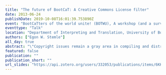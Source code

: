 ```yaml
---
title: "The future of BootCaT: A Creative Commons License filter"
date: 2013-06-24
publishDate: 2019-10-08T16:01:39.753890Z
event: "BootCaTters of the world unite! (BOTWU), A workshop (and a survey) on the BootCaT toolkit"
eventtype: "Talk"
location: "Department of Interpreting and Translation, University of Bologna, Forlì, IT"
authors: ["Egon W. Stemle"]
all_day: true
abstract: "\"Copyright issues remain a gray area in compiling and distributing Web corpora\"[1]; and even though \"If a Web corpus is infringing copyright, then it is merely doing on a small scale what search engines such as Google are doing on a colossal scale\"[2], and \"If you want your webpage to be removed from our corpora, please contact us\"[3], are practical stances the former, given the increased heat Google&Co. are facing on this matter, might be of limited use, and the latter still entails some legal risk. Also, \"Even if the concrete legal threats are probably minor, they may have negative impact on fund-raising\"[4]. So, (adding the possibility for) minimizing the legal risks, or rather, actively facing and eliminating them is paramount to the WaCky initiative. Theoretical aspects of creating 'a free' corpus are covered in [5]; one result is that 'the Creative Commons (CC) licenses' is the most promising legal model to use as a filter for web pages. Also, examples of 'free' (CC) corpora already exist, cf. [6,7]. On a technical level, the change from Google/Yahoo! to Bing as a search API for BootCaT complicated things: Google and Yahoo! both allow for filtering search results according to a - perceived - CC license of a page (for Yahoo! this filter was part of BootCaT and was used in [7]); unfortunately, Bing does not support this option. Then, the \"Best Practices for Marking Content with CC Licenses\"[8] should be used as clues to filter downloaded content - and given the nature of the BootCaT pipeline, i.e. the downloaded pages are stripped early on (e.g. meta data from html pages; CC info in boilerplate, etc.), post-processing of the pages is not promising. The filter option could be integrated along the other \"various filters\", e.g. 'bad word thresholds', in retrieve_and_clean_pages_from_url_list.pl because there the whole page, with meta data and boilerplate, is available (for the first and the last time). References: [1] Corpus Analysis of the World Wide Web by William H. Fletcher [2] Introduction to the Special Issue on the Web as Corpus Computational Linguistics, Vol. 29, No. 3. (1 September 2003), pp. 333-347 by Adam Kilgarriff, Gregory Grefenstette [3] http://wacky.sslmit.unibo.it/doku.php?id=corpora [4] Using Web data for linguistic purposes in Corpus linguistics and the Web (2007), pp. 7-24 by Anke Lüdeling, Stefan Evert, Marco Baroni edited by Marianne Hundt, Nadjia Nesselhauf, Caroline Biewer [5] The creation of free linguistic corpora from the web in Proceedings of the Fifth Web as Corpus Workshop (WAC5) (2009), pp. 9-16 by Marco Brunello [6] The English CC corpus by The Centre for Translation Studies, University of Leeds; http://corpus.leeds.ac.uk/internet.html [7] The Paisà (Piattaforma per l’Apprendimento dell’Italiano Su corpora Annotati) corpus by University of Bologna (Lead Partner) - Sergio Scalise with colleague Claudia Borghetti; CNR Pisa - Vito Pirrelli with colleagues Alessandro Lenci, and Felice Dell'Orletta; European Academy of Bozen/Bolzano - Andrea Abel with colleagues Chris Culy, Henrik Dittmann, and Verena Lyding; University of Trento - Marco Baroni with colleagues Marco Brunello, Sara Castagnoli, and Egon Stemle; http://www.corpusitaliano.it [8] http://wiki.creativecommons.org/Marking/Creators"
featured: false
publication: ""
publication_short: ""
url_slides: "https://api.zotero.org/users/332053/publications/items/6KKMK8N4/file/view"
---
```


